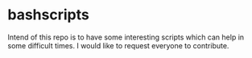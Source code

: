 # bashscripts

Intend of this repo is to have some interesting scripts which can help in some difficult times. I would like to request everyone to contribute.
